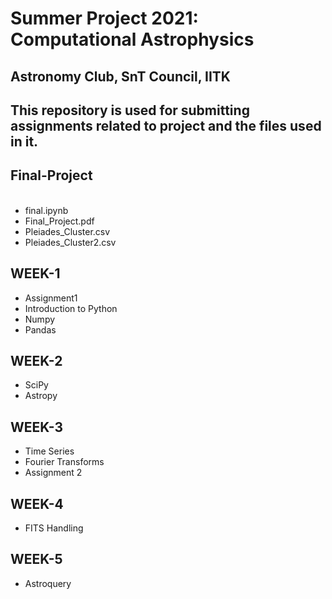 <h1>Summer Project 2021: Computational Astrophysics</h1>

<h2> Astronomy Club, SnT Council, IITK </h2>
<h2>This repository is used for submitting assignments related to project and the files used in it.</h2>
<h2>Final-Project</h2>
<ul>
  <li>final.ipynb</li>
  <li> Final_Project.pdf</li>
  <li>Pleiades_Cluster.csv</li>
  <li> Pleiades_Cluster2.csv </li>
</ul>
<h2>WEEK-1</h2>
<ul>
 <li>Assignment1</li>
 <li>Introduction to Python</li>
 <li>Numpy</li>
  <li>Pandas</li>
 </ul>
 <h2>WEEK-2</h2>
 <ul>
  <li>SciPy</li>
   <li>Astropy</li>
 </ul>
  <h2> WEEK-3</h2>
  <ul>
   <li>Time Series</li> 
   <li>Fourier Transforms</li>
    <li>Assignment 2</li>
   </ul>
  <h2> WEEK-4</h2>
    <ul>
    <li>FITS Handling</li>
  </ul>
  <h2>WEEK-5</h2>
   <ul>
     <li>Astroquery</li>
   </ul>

